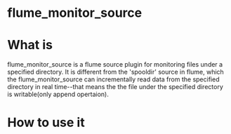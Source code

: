 flume_monitor_source
====================
# What is 
flume_monitor_source is a flume source plugin for monitoring files under a specified directory. It is different from the 'spooldir' source in flume, which the flume_monitor_source can incrementally read data from the specified directory in real time--that means the the file under the specified directory is writable(only append opertaion).
# How to use it

